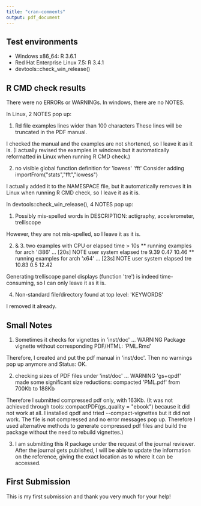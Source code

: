 ```yaml
---
title: "cran-comments"
output: pdf_document
---
```


## Test environments
* Windows x86_64: R 3.6.1
* Red Hat Enterprise Linux 7.5: R 3.4.1
* devtools::check_win_release()

## R CMD check results
There were no ERRORs or WARNINGs. In windows, there are no NOTES.

In Linux, 2 NOTES pop up:

1. Rd file 
   examples lines wider than 100 characters
   These lines will be truncated in the PDF manual.
   
I checked the manual and the examples are not shortened, so I leave it as it is. 
(I actually revised the examples in windows but it automatically reformatted in Linux when running R CMD check.)

2. no visible global function definition for 'lowess' 'fft'
Consider adding
importFrom("stats","fft","lowess")

I actually added it to the NAMESPACE file, but it automatically removes it in Linux when running R CMD check,
so I leave it as it is.


In devtools::check_win_release(), 4 NOTES pop up:

1. Possibly mis-spelled words in DESCRIPTION:
  actigraphy, accelerometer, trelliscope
  
However, they are not mis-spelled, so I leave it as it is.

2. & 3. two examples with CPU or elapsed time > 10s
** running examples for arch 'i386' ... [20s] NOTE
    user system elapsed
tre 9.39   0.47   10.46
** running examples for arch 'x64' ... [23s] NOTE
     user system elapsed
tre 10.83    0.5   12.42

Generating trelliscope panel displays (function 'tre') is indeed time-consuming, so I can only leave it as it is.

4. Non-standard file/directory found at top level: 'KEYWORDS'

I removed it already. 

## Small Notes
1. Sometimes it checks for vignettes in 'inst/doc' ... WARNING
Package vignette without corresponding PDF/HTML: 'PML.Rmd'

Therefore, I created and put the pdf manual in 'inst/doc'.
Then no warnings pop up anymore and Status: OK. 

2. checking sizes of PDF files under 'inst/doc' ... WARNING
  'gs+qpdf' made some significant size reductions:
     compacted 'PML.pdf' from 700Kb to 188Kb

Therefore I submitted compressed pdf only, with 163Kb. (It was not achieved through tools::compactPDF(gs_quality = "ebook") because it did not work at all. I installed qpdf and tried --compact-vignettes but it did not work. The file is not compressed and no error messages pop up. Therefore I used alternative methods to generate compressed pdf files and build the package without the need to rebuild vignettes.)

3. I am submitting this R package under the request of the journal reviewer. After the journal gets published, I will be able to update the information on the reference, giving the exact location as to where it can be accessed.

## First Submission
This is my first submission and thank you very much for your help!
